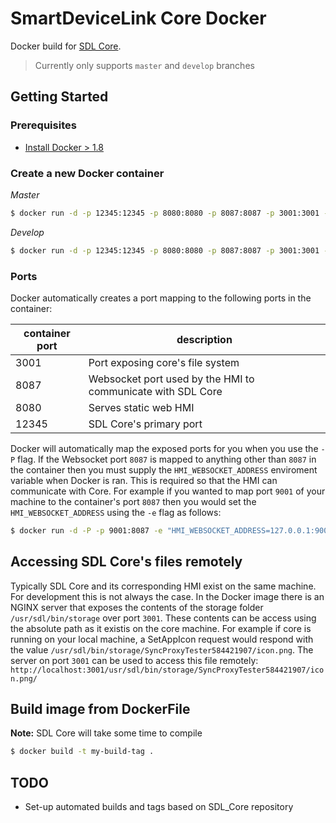 # SmartDeviceLink Core Docker
Docker build for [SDL Core](https://github.com/smartdevicelink/sdl_core).

> Currently only supports `master` and `develop` branches

## Getting Started

### Prerequisites

* [Install Docker > 1.8](https://docs.docker.com/engine/installation/)

### Create a new Docker container
   
   *Master*
   ```bash
   $ docker run -d -p 12345:12345 -p 8080:8080 -p 8087:8087 -p 3001:3001 --name core smartdevicelink/core:latest
   ```
   *Develop*
   ```bash
   $ docker run -d -p 12345:12345 -p 8080:8080 -p 8087:8087 -p 3001:3001 --name core smartdevicelink/core:develop
   ```
   
### Ports
   
Docker automatically creates a port mapping to the following ports in the container:
   
| container port | description                                                 |
|----------------|-------------------------------------------------------------|
| 3001           | Port exposing core's file system                            |        
| 8087           | Websocket port used by the HMI to communicate with SDL Core |
| 8080           | Serves static web HMI                                       |
| 12345          | SDL Core's primary port                                     |

Docker will automatically map the exposed ports for you when you use the `-P` flag. If the Websocket port `8087` is mapped to anything other than `8087` in the container then you must supply the `HMI_WEBSOCKET_ADDRESS` enviroment variable when Docker is ran. This is required so that the HMI can communicate with Core. For example if you wanted to map port `9001` of your machine to the container's port `8087` then you would set the `HMI_WEBSOCKET_ADDRESS` using the `-e` flag as follows:

```bash
$ docker run -d -P -p 9001:8087 -e "HMI_WEBSOCKET_ADDRESS=127.0.0.1:9001"  --name core smartdevicelink/core:latest
```

## Accessing SDL Core's files remotely

Typically SDL Core and its corresponding HMI exist on the same machine. For development this is not always the case. In the Docker image there is an NGINX server that exposes the contents of the storage folder `/usr/sdl/bin/storage` over port `3001`. These contents can be access using the absolute path as it existis on the core machine. For example if core is running on your local machine, a SetAppIcon request would respond with the value `/usr/sdl/bin/storage/SyncProxyTester584421907/icon.png`. The server on port `3001` can be used to access this file remotely: `http://localhost:3001/usr/sdl/bin/storage/SyncProxyTester584421907/icon.png/`

## Build image from DockerFile
**Note:** SDL Core will take some time to compile

```bash
$ docker build -t my-build-tag .
```

## TODO

* Set-up automated builds and tags based on SDL_Core repository

